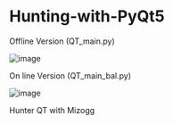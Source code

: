 # Hunting-with-PyQt5

Offline Version (QT_main.py)

![image](https://user-images.githubusercontent.com/88630056/209684288-0d1f4578-832a-4fe4-a37b-cbf8d4ba7441.png)


On line Version (QT_main_bal.py)

![image](https://user-images.githubusercontent.com/88630056/209581731-13fcea00-405a-4db6-9d50-a464c651b6f0.png)



Hunter QT with Mizogg
